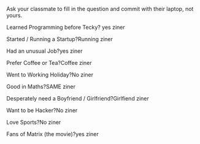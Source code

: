 Ask your classmate to fill in the question and commit with their laptop, not yours.

Learned Programming before Tecky? yes ziner

Started / Running a Startup?Running ziner

Had an unusual Job?yes ziner

Prefer Coffee or Tea?Coffee ziner

Went to Working Holiday?No ziner

Good in Maths?SAME ziner

Desperately need a Boyfriend / Girlfriend?Girlfiend ziner

Want to be Hacker?No ziner

Love Sports?No ziner

Fans of Matrix (the movie)?yes ziner